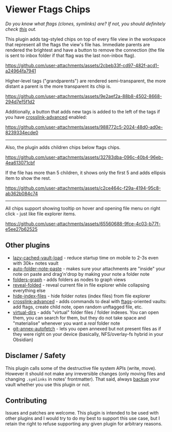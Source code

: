 # Viewer Ftags Chips

*Do you know what ftags (clones, symlinks) are? If not, you should definitely check [this](https://github.com/d7sd6u/obsidian-lazy-cached-vault-load?tab=readme-ov-file#wait-a-minute-what-are-folderindex-notes-what-are-ftags-what-do-you-mean-annexed) out.*

This plugin adds tag-styled chips on top of every file view in the workspace that represent all the ftags the view's file has. Immediate parents are rendered the brightest and have a button to remove the connection (the file is sent to inbox folder if that ftag was the last non-inbox ftag). 

https://github.com/user-attachments/assets/2cbeb33f-cd97-482f-acd1-a24964fa7941

Higher-level tags ("grandparents") are rendered semi-transparent, the more distant a parent is the more transparent its chip is. 

https://github.com/user-attachments/assets/9e2aef2a-88b8-4502-8668-294d7ef5f1d2

Additionally, a button that adds new tags is added to the left of the tags if you have [crosslink-advanced](https://github.com/d7sd6u/obsidian-crosslink-advanced) enabled:

https://github.com/user-attachments/assets/988772c5-2024-48d0-ad0e-8239334ecde0

---

Also, the plugin adds children chips below ftags chips. 

https://github.com/user-attachments/assets/32783dba-096c-40b4-96eb-4ea613071cbf

If the file has more than 5 children, it shows only the first 5 and adds ellipsis item to show the rest.

https://github.com/user-attachments/assets/c2ce464c-f29a-4194-95c8-ab362b084c74

---

All chips support showing tooltip on hover and opening file menu on right click - just like file explorer items.

https://github.com/user-attachments/assets/65560688-9fce-4c03-b77f-e5ee27b62525

## Other plugins

- [lazy-cached-vault-load](https://github.com/d7sd6u/obsidian-lazy-cached-vault-load) - reduce startup time on mobile to 2-3s even with 30k+ notes vault
- [auto-folder-note-paste](https://github.com/d7sd6u/obsidian-auto-folder-note-paste) - makes sure your attachments are "inside" your note on paste and drag'n'drop by making your note a folder note
- [folders-graph](https://github.com/d7sd6u/obsidian-folders-graph) - adds folders as nodes to graph views
- [reveal-folded](https://github.com/d7sd6u/obsidian-reveal-folded) - reveal current file in file explorer while collapsing everything else
- [hide-index-files](https://github.com/d7sd6u/obsidian-hide-index-files) - hide folder notes (index files) from file explorer
- [crosslink-advanced](https://github.com/d7sd6u/obsidian-crosslink-advanced) - adds commands to deal with [ftags](https://github.com/d7sd6u/obsidian-lazy-cached-vault-load?tab=readme-ov-file#wait-a-minute-what-are-folderindex-notes-what-are-ftags-what-do-you-mean-annexed)-oriented vaults: add ftags, create child note, open random unftagged file, etc.
- [virtual-dirs](https://github.com/d7sd6u/obsidian-virtual-dirs) - adds "virtual" folder files / folder indexes. You can open them, you can search for them, but they do not take space and "materialise" whenever you want a _real_ folder note
- [git-annex-autofetch](https://github.com/d7sd6u/obsidian-git-annex-autofetch) - lets you open annexed but not present files as if they were right on your device (basically, NFS/overlay-fs hybrid in your Obsidian)

## Disclamer / Safety

This plugin calls some of the destructive file system APIs (write, move). However it should not make any irreversible changes (only moving files and changing `.symlinks` in notes' frontmatter). That said, always [backup](https://en.wikipedia.org/wiki/Backup#:~:text=3-2-1%20rule) your vault whether you use this plugin or not.
## Contributing

Issues and patches are welcome. This plugin is intended to be used with other plugins and I would try to do my best to support this use case, but I retain the right to refuse supporting any given plugin for arbitrary reasons.
